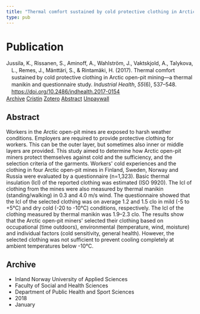 ```yaml
---
title: "Thermal comfort sustained by cold protective clothing in Arctic open-pit mining—a thermal manikin and questionnaire study"
type: pub
---
```

<h1>Publication</h1>
<article id="csl-bib-container-B9KLUUUA" class="csl-bib-container">
  <div class="csl-bib-body" style="line-height: 1.35; padding-left: 1em; text-indent:-1em;">
  <div class="csl-entry">Jussila, K., Rissanen, S., Aminoff, A., Wahlstr&#xF6;m, J., Vaktskjold, A., Talykova, L., Remes, J., M&#xE4;ntt&#xE4;ri, S., &amp; Rintam&#xE4;ki, H. (2017). Thermal comfort sustained by cold protective clothing in Arctic open-pit mining&#x2014;a thermal manikin and questionnaire study. <i>Industrial Health</i>, <i>55</i>(6), 537&#x2013;548. <a href="https://doi.org/10.2486/indhealth.2017-0154">https://doi.org/10.2486/indhealth.2017-0154</a></div>
</div>
  <div class="csl-bib-buttons">
    <a href="#taxonomy-article-B9KLUUUA" class="csl-bib-button">Archive</a>
    <a href="https://app.cristin.no/results/show.jsf?id=1556201" alt="Cristin URL" class="csl-bib-button">Cristin</a>
    <a href="http://zotero.org/groups/5022929/items/B9KLUUUA" alt="Zotero URL" class="csl-bib-button">Zotero</a>
    <a href="#abstract-article-B9KLUUUA" class="csl-bib-button">Abstract</a>
    <a href="https://www.jstage.jst.go.jp/article/indhealth/55/6/55_2017-0154/_pdf" class="csl-bib-button">Unpaywall</a>
  </div>
  <div id="csl-bib-meta-container-B9KLUUUA"></div>
</article>
<div id="csl-bib-meta-B9KLUUUA" class="csl-bib-meta">
  <article id="abstract-article-B9KLUUUA" class="abstract-article">
    <h1>Abstract</h1>
    Workers in the Arctic open-pit mines are exposed to harsh weather conditions. Employers are required to provide protective clothing for workers. This can be the outer layer, but sometimes also inner or middle layers are provided. This study aimed to determine how Arctic open-pit miners protect themselves against cold and the sufficiency, and the selection criteria of the garments. Workers' cold experiences and the clothing in four Arctic open-pit mines in Finland, Sweden, Norway and Russia were evaluated by a questionnaire (n=1,323). Basic thermal insulation (Icl) of the reported clothing was estimated (ISO 9920). The Icl of clothing from the mines were also measured by thermal manikin (standing/walking) in 0.3 and 4.0 m/s wind. The questionnaire showed that the Icl of the selected clothing was on average 1.2 and 1.5 clo in mild (-5 to +5°C) and dry cold (-20 to -10°C) conditions, respectively. The Icl of the clothing measured by thermal manikin was 1.9–2.3 clo. The results show that the Arctic open-pit miners' selected their clothing based on occupational (time outdoors), environmental (temperature, wind, moisture) and individual factors (cold sensitivity, general health). However, the selected clothing was not sufficient to prevent cooling completely at ambient temperatures below -10°C.
  </article>
  <article id="taxonomy-article-B9KLUUUA" class="taxonomy-article">
    <h1>Archive</h1>
    <ul>
      <li>Inland Norway University of Applied Sciences</li>
      <li>Faculty of Social and Health Sciences</li>
      <li>Department of Public Health and Sport Sciences</li>
      <li>2018</li>
      <li>January</li>
    </ul>
  </article>
</div>
